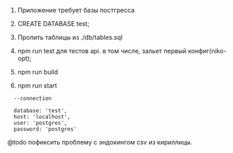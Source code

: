 1. Приложение требует базы постгресса

2. CREATE DATABASE test;

3. Пролить таблицы из ./db/tables.sql

4. npm run test для тестов api. в том числе, зальет первый конфиг(niko-opt);

5. npm run build

6. npm run start

```
  --connection
  
  database: 'test',
  host: 'localhost',
  user: 'postgres',
  password: 'postgres'
```

@todo пофиксить проблему с эндокингом csv из кириллицы.
